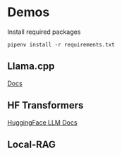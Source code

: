 # Demos

Install required packages

`pipenv install -r requirements.txt`



## Llama.cpp

[Docs](https://github.com/abetlen/llama-cpp-python)

## HF Transformers

[HuggingFace LLM Docs](https://huggingface.co/docs/transformers/en/llm_tutorial)

## Local-RAG